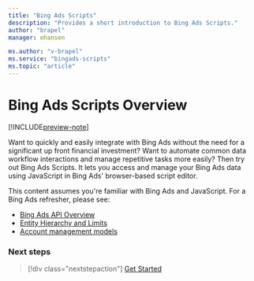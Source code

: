 ```yaml
---
title: "Bing Ads Scripts"
description: "Provides a short introduction to Bing Ads Scripts."
author: "brapel"
manager: ehansen

ms.author: "v-brapel"
ms.service: "bingads-scripts"
ms.topic: "article"
---
```


# Bing Ads Scripts Overview

[!INCLUDE[preview-note](./includes/preview-note.md)]

Want to quickly and easily integrate with Bing Ads without the need for a significant up front financial investment? Want to automate common data workflow interactions and manage repetitive tasks more easily? Then try out Bing Ads Scripts. It lets you access and manage your Bing Ads data using JavaScript in Bing Ads' browser-based script editor.

This content assumes you're familiar with Bing Ads and JavaScript. For a Bing Ads refresher, please see:

- [Bing Ads API Overview](/bingads/guides/index)
- [Entity Hierarchy and Limits](/bingads/guides/entity-hierarchy-limits) 
- [Account management models](/bingads/guides/customer-accounts)

### Next steps

> [!div class="nextstepaction"]
> [Get Started](./get-started.md)
